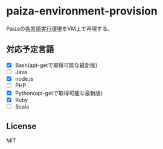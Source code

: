 # paiza-environment-provision
Paizaの[各言語実行環境](http://paiza.jp/guide/language)をVM上で再現する。

## 対応予定言語
- [x] Bash(apt-getで取得可能な最新版)
- [ ] Java
- [x] node.js
- [ ] PHP
- [x] Python(apt-getで取得可能な最新版)
- [x] Ruby
- [ ] Scala

## License
MIT
